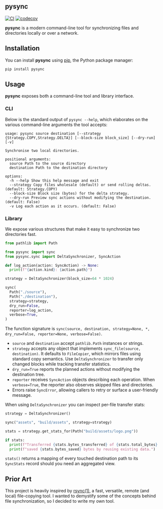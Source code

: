 ## pysync

[![CI](https://github.com/terror/pysync/actions/workflows/ci.yaml/badge.svg)](https://github.com/terror/pysync/actions/workflows/ci.yaml)
[![codecov](https://codecov.io/gh/terror/pysync/graph/badge.svg?token=7CH4XDXO7Z)](https://codecov.io/gh/terror/pysync)

**pysync** is a modern command-line tool for synchronizing files and directories 
locally or over a network.

## Installation

You can install **pysync** using [pip](https://pip.pypa.io/en/stable/installation/), the Python package manager:

```bash
pip install pysync
```

## Usage

**pysync** exposes both a command-line tool and library interface.

### CLI

Below is the standard output of `pysync --help`, which elaborates on the various
command-line arguments the tool accepts:

```present uv run src/pysync --help
usage: pysync source destination [--strategy {Strategy.COPY,Strategy.DELTA}] [--block-size block_size] [--dry-run] [-v]

Synchronise two local directories.

positional arguments:
  source Path to the source directory
  destination Path to the destination directory

options:
  -h --help Show this help message and exit
  --strategy Copy files wholesale (default) or send rolling deltas. (default: Strategy.COPY)
  --block-size Block size (bytes) for the delta strategy.
  --dry-run Preview sync actions without modifying the destination. (default: False)
  -v Log each action as it occurs. (default: False)
```

### Library

We expose various structures that make it easy to synchronize two directories
fast.

```python
from pathlib import Path

from pysync import sync
from pysync.sync import DeltaSynchronizer, SyncAction

def log_action(action: SyncAction) -> None:
  print(f"{action.kind}: {action.path}")

strategy = DeltaSynchronizer(block_size=64 * 1024)

sync(
  Path("./source"),
  Path("./destination"),
  strategy=strategy,
  dry_run=False,
  reporter=log_action,
  verbose=True,
)
```

The function signature is `sync(source, destination, strategy=None, *, dry_run=False, reporter=None, verbose=False)`.

- `source` and `destination` accept `pathlib.Path` instances or strings.
- `strategy` accepts any object that implements `sync_file(source, destination)`. It defaults to `FileCopier`, which mirrors files using standard copy semantics. Use `DeltaSynchronizer` to transfer only changed blocks while tracking transfer statistics.
- `dry_run=True` reports the planned actions without modifying the destination tree.
- `reporter` receives `SyncAction` objects describing each operation. When `verbose=True`, the reporter also observes skipped files and directories.
- Errors raise `SyncError`, allowing callers to retry or surface a user-friendly message.

When using `DeltaSynchronizer` you can inspect per-file transfer stats:

```python
strategy = DeltaSynchronizer()

sync("assets", "build/assets", strategy=strategy)

stats = strategy.get_stats_for(Path("build/assets/logo.png"))

if stats:
  print(f"Transferred {stats.bytes_transferred} of {stats.total_bytes} bytes;")
  print(f"saved {stats.bytes_saved} bytes by reusing existing data.")
```

`stats()` returns a mapping of every touched destination path to its `SyncStats` record should you need an aggregated view.

## Prior Art

This project is heavily inspired by [rsync(1)](https://linux.die.net/man/1/rsync), 
a fast, versatile, remote (and local) file-copying tool. I wanted to demystify 
some of the concepts behind file synchronization, so I decided to write my own tool.
